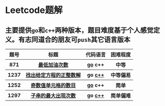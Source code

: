 # Leetcode题解
## 主要提供`go`和`c++`两种版本，题目难度基于个人感觉定义。有志同道合的朋友可`push`其它语言版本
   <table>
        <tr>
            <th>题号</th>
            <th>标题</th>
            <th>代码语言</th>
            <th>困难程度</th>
        </tr>
        <tr>
            <th>871</th>
            <th><a href = "https://leetcode-cn.com/classic/problems/minimum-number-of-refueling-stops/description/">最低加油次数</a></th>
            <th><a href="https://github.com/Deep-Coder-zhui/Algorithm_Data-structure/blob/master/leetcode/golang/871.%20%E6%9C%80%E4%BD%8E%E5%8A%A0%E6%B2%B9%E6%AC%A1%E6%95%B0.go">go</a>&nbsp;c++</th>
            <th>中等</th>
        </tr>
        <tr>
            <th>1237</th>
            <th><a href = "https://leetcode-cn.com/classic/problems/find-positive-integer-solution-for-a-given-equation/description/">找出给定方程的正整数解</a></th>
            <th>go&nbsp;<a href = "https://github.com/Deep-Coder-zhui/Algorithm_Data-structure/blob/master/leetcode/c%2B%2B/1237.%20%E6%89%BE%E5%87%BA%E7%BB%99%E5%AE%9A%E6%96%B9%E7%A8%8B%E7%9A%84%E6%AD%A3%E6%95%B4%E6%95%B0%E8%A7%A3.cpp">c++</a></th>
            <th>中等偏易</th>
        </tr>
        <tr>
            <th>1252</th>
            <th><a href = "https://leetcode-cn.com/classic/problems/cells-with-odd-values-in-a-matrix/description/">奇数值单元格的数目</a></th>
            <th><a href = "https://github.com/Deep-Coder-zhui/Algorithm_Data-structure/blob/master/leetcode/golang/1252.%20%E5%A5%87%E6%95%B0%E5%80%BC%E5%8D%95%E5%85%83%E6%A0%BC%E7%9A%84%E6%95%B0%E7%9B%AE.go">go</a>&nbsp;c++</th>
            <th>简单</th>
        </tr>
        <tr>
            <th>1297</th>
            <th><a href = "https://leetcode-cn.com/problems/maximum-number-of-occurrences-of-a-substring/">子串的最大出现次数</a></th>
            <th>go&nbsp;<a href = "https://github.com/Deep-Coder-zhui/Algorithm_Data-structure/blob/master/leetcode/c%2B%2B/1297.%20%E5%AD%90%E4%B8%B2%E7%9A%84%E6%9C%80%E5%A4%A7%E5%87%BA%E7%8E%B0%E6%AC%A1%E6%95%B0.cpp">c++</a></th>
            <th>简单偏难</th>
        </tr>
    </table>